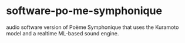 # software-po-me-symphonique
audio software version of Poème Symphonique that uses the Kuramoto model and a realtime ML-based sound engine.
